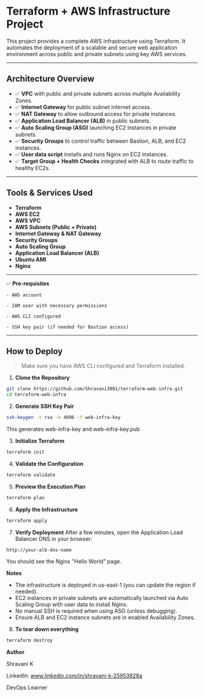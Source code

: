 # Terraform + AWS Infrastructure Project

This project provides a complete AWS infrastructure using Terraform. It automates the deployment of a scalable and secure web application environment across public and private subnets using key AWS services.

---

## Architecture Overview

- ✅ **VPC** with public and private subnets across multiple Availability Zones.
- ✅ **Internet Gateway** for public subnet internet access.
- ✅ **NAT Gateway** to allow outbound access for private instances.
- ✅ **Application Load Balancer (ALB)** in public subnets.
- ✅ **Auto Scaling Group (ASG)** launching EC2 instances in private subnets.
- ✅ **Security Groups** to control traffic between Bastion, ALB, and EC2 instances.
- ✅ **User data script** installs and runs Nginx on EC2 instances.
- ✅ **Target Group + Health Checks** integrated with ALB to route traffic to healthy EC2s.

---

## Tools & Services Used

- **Terraform**
- **AWS EC2**
- **AWS VPC**
- **AWS Subnets (Public + Private)**
- **Internet Gateway & NAT Gateway**
- **Security Groups**
- **Auto Scaling Group**
- **Application Load Balancer (ALB)**
- **Ubuntu AMI**
- **Nginx**

---

✅ **Pre-requisites**

    - AWS account

    - IAM user with necessary permissions

    - AWS CLI configured

    - SSH key pair (if needed for Bastion access)

---

## How to Deploy

> Make sure you have AWS CLI configured and Terraform installed.

1. **Clone the Repository**
```bash
git clone https://github.com/Shravani3001/terraform-web-infra.git
cd terraform-web-infra
```

2. **Generate SSH Key Pair**
```bash
ssh-keygen -t rsa -b 4096 -f web-infra-key
```

This generates web-infra-key and web-infra-key.pub

3. **Initialize Terraform**
```bash
terraform init
```

4. **Validate the Configuration**
```bash
terraform validate
```

5. **Preview the Execution Plan**
```bash
terraform plan
```

6. **Apply the Infrastructure**
```bash
terraform apply
```

7. **Verify Deployment**
After a few minutes, open the Application Load Balancer DNS in your browser:
```bash
http://your-alb-dns-name
```

You should see the Nginx "Hello World" page.

**Notes**
- The infrastructure is deployed in us-east-1 (you can update the region if needed).
- EC2 instances in private subnets are automatically launched via Auto Scaling Group with user data to install Nginx.
- No manual SSH is required when using ASG (unless debugging).
- Ensure ALB and EC2 instance subnets are in enabled Availability Zones.
    
8. **To tear down everything**
```bash
terraform destroy
```

**Author**

Shravani K

LinkedIn: www.linkedin.com/in/shravani-k-25953828a

DevOps Learner